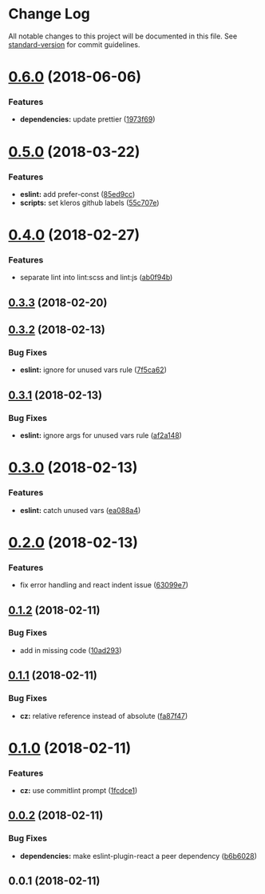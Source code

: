 # Change Log

All notable changes to this project will be documented in this file. See [standard-version](https://github.com/conventional-changelog/standard-version) for commit guidelines.

<a name="0.6.0"></a>

# [0.6.0](https://github.com/kleros/kleros-js-scripts/compare/v0.5.0...v0.6.0) (2018-06-06)

### Features

- **dependencies:** update prettier ([1973f69](https://github.com/kleros/kleros-js-scripts/commit/1973f69))

<a name="0.5.0"></a>

# [0.5.0](https://github.com/kleros/kleros-js-scripts/compare/v0.4.0...v0.5.0) (2018-03-22)

### Features

- **eslint:** add prefer-const ([85ed9cc](https://github.com/kleros/kleros-js-scripts/commit/85ed9cc))
- **scripts:** set kleros github labels ([55c707e](https://github.com/kleros/kleros-js-scripts/commit/55c707e))

<a name="0.4.0"></a>

# [0.4.0](https://github.com/kleros/kleros-js-scripts/compare/v0.3.3...v0.4.0) (2018-02-27)

### Features

- separate lint into lint:scss and lint:js ([ab0f94b](https://github.com/kleros/kleros-js-scripts/commit/ab0f94b))

<a name="0.3.3"></a>

## [0.3.3](https://github.com/kleros/kleros-js-scripts/compare/v0.3.2...v0.3.3) (2018-02-20)

<a name="0.3.2"></a>

## [0.3.2](https://github.com/kleros/kleros-js-scripts/compare/v0.3.1...v0.3.2) (2018-02-13)

### Bug Fixes

- **eslint:** ignore for unused vars rule ([7f5ca62](https://github.com/kleros/kleros-js-scripts/commit/7f5ca62))

<a name="0.3.1"></a>

## [0.3.1](https://github.com/kleros/kleros-js-scripts/compare/v0.3.0...v0.3.1) (2018-02-13)

### Bug Fixes

- **eslint:** ignore args for unused vars rule ([af2a148](https://github.com/kleros/kleros-js-scripts/commit/af2a148))

<a name="0.3.0"></a>

# [0.3.0](https://github.com/kleros/kleros-js-scripts/compare/v0.2.0...v0.3.0) (2018-02-13)

### Features

- **eslint:** catch unused vars ([ea088a4](https://github.com/kleros/kleros-js-scripts/commit/ea088a4))

<a name="0.2.0"></a>

# [0.2.0](https://github.com/kleros/kleros-js-scripts/compare/v0.1.2...v0.2.0) (2018-02-13)

### Features

- fix error handling and react indent issue ([63099e7](https://github.com/kleros/kleros-js-scripts/commit/63099e7))

<a name="0.1.2"></a>

## [0.1.2](https://github.com/kleros/kleros-js-scripts/compare/v0.1.1...v0.1.2) (2018-02-11)

### Bug Fixes

- add in missing code ([10ad293](https://github.com/kleros/kleros-js-scripts/commit/10ad293))

<a name="0.1.1"></a>

## [0.1.1](https://github.com/kleros/kleros-js-scripts/compare/v0.1.0...v0.1.1) (2018-02-11)

### Bug Fixes

- **cz:** relative reference instead of absolute ([fa87f47](https://github.com/kleros/kleros-js-scripts/commit/fa87f47))

<a name="0.1.0"></a>

# [0.1.0](https://github.com/kleros/kleros-js-scripts/compare/v0.0.2...v0.1.0) (2018-02-11)

### Features

- **cz:** use commitlint prompt ([1fcdce1](https://github.com/kleros/kleros-js-scripts/commit/1fcdce1))

<a name="0.0.2"></a>

## [0.0.2](https://github.com/kleros/kleros-js-scripts/compare/v0.0.1...v0.0.2) (2018-02-11)

### Bug Fixes

- **dependencies:** make eslint-plugin-react a peer dependency ([b6b6028](https://github.com/kleros/kleros-js-scripts/commit/b6b6028))

<a name="0.0.1"></a>

## 0.0.1 (2018-02-11)
